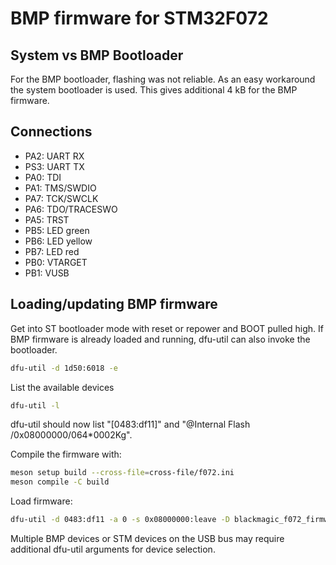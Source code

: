 # BMP firmware for STM32F072

## System vs BMP Bootloader

For the BMP bootloader, flashing was not reliable. As an easy workaround the
system bootloader is used. This gives additional 4 kB for the BMP firmware.

## Connections

* PA2: UART RX
* PS3: UART TX
* PA0: TDI
* PA1: TMS/SWDIO
* PA7: TCK/SWCLK
* PA6: TDO/TRACESWO
* PA5: TRST
* PB5: LED green
* PB6: LED yellow
* PB7: LED red
* PB0: VTARGET
* PB1: VUSB

## Loading/updating BMP firmware

Get into ST bootloader mode with reset or repower and BOOT pulled high. If BMP firmware is already loaded and running, dfu-util can also invoke the bootloader.

```sh
dfu-util -d 1d50:6018 -e
```

List the available devices

```sh
dfu-util -l
```

dfu-util should now list "[0483:df11]" and "@Internal Flash  /0x08000000/064*0002Kg".

Compile the firmware with:

```sh
meson setup build --cross-file=cross-file/f072.ini
meson compile -C build
```

Load firmware:

```sh
dfu-util -d 0483:df11 -a 0 -s 0x08000000:leave -D blackmagic_f072_firmware.bin
```

Multiple BMP devices or STM devices on the USB bus may require additional dfu-util arguments for device selection.
